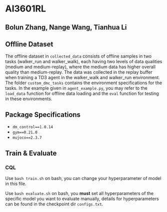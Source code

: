 # AI3601RL 
## Bolun Zhang, Nange Wang, Tianhua Li
## Offline Dataset

The offline dataset in `collected_data` consists of offline samples in two tasks (walker_run and walker_walk), each having two levels of data qualities (medium and medium-replay), where the medium data has higher overall quality than medium-replay. The data was collected in the replay buffer when training a TD3 agent in the walker_walk and walker_run environment. The folder `custom_dmc_tasks` contains the environment specifications for the tasks. In the example given in `agent_example.py`, you may refer to the `load_data` function for offline data loading and the `eval` function for testing in these environments.

## Package Specifications

- `dm_control==1.0.14`
- `gym==0.21.0`
- `mujoco==2.3.7`

## Train & Evaluate
### CQL
Use `bash train.sh` on bash, you can change your hyperparameter of model in this file.

Use `bash evaluate.sh` on bash, you **must** set all hyperparameters of the specific model you want to evaluate manually, details for hyperparameters can be found in the checkpoint dir `configs.txt`.
